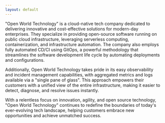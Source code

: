 ```yaml
---
layout: default
---
```

"Open World Technology" is a cloud-native tech company dedicated to delivering innovative and cost-effective solutions for modern-day enterprises. They specialize in providing open-source software running on public cloud infrastructure, leveraging serverless computing, containerization, and infrastructure automation. The company also employs fully automated CD/CI using GitOps, a powerful methodology that streamlines the software development life cycle by automating deployments and configurations.

Additionally, Open World Technology takes pride in its easy observability and incident management capabilities, with aggregated metrics and logs available via a "single pane of glass". This approach empowers their customers with a unified view of the entire infrastructure, making it easier to detect, diagnose, and resolve issues instantly.

With a relentless focus on innovation, agility, and open source technology, "Open World Technology" continues to redefine the boundaries of today's ever-evolving tech landscape, helping customers embrace new opportunities and achieve unmatched success.
